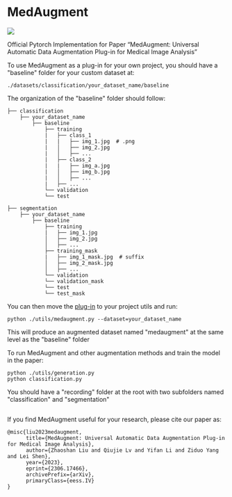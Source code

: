 # MedAugment
<a href='https://arxiv.org/abs/2306.17466'><img src='https://img.shields.io/badge/ArXiv-2306.17466-red' /></a> 

Official Pytorch Implementation for Paper “MedAugment: Universal Automatic Data Augmentation Plug-in for Medical Image Analysis”

To use MedAugment as a plug-in for your own project, you should have a "baseline" folder for your custom dataset at:
```
./datasets/classification/your_dataset_name/baseline
```

The organization of the "baseline" folder should follow:
```
├── classification
    ├── your_dataset_name
        ├── baseline
            ├── training
            |   ├── class_1
            |   |   ├── img_1.jpg  # .png
            |   │   ├── img_2.jpg
            |   │   ├── ...
            |   ├── class_2
            |   |   ├── img_a.jpg
            |   │   ├── img_b.jpg
            |   │   ├── ...
            |   ├── ...
            └── validation
            └── test

├── segmentation
    ├── your_dataset_name
        ├── baseline
            ├── training
            |   ├── img_1.jpg
            │   ├── img_2.jpg
            │   ├── ...
            ├── training_mask
            |   ├── img_1_mask.jpg  # suffix
            │   ├── img_2_mask.jpg
            │   ├── ...
            └── validation
            └── validation_mask
            └── test
            └── test_mask
```

You can then move the [plug-in](./utils/medaugment.py) to your project utils and run:
```
python ./utils/medaugment.py --dataset=your_dataset_name
```
This will produce an augmented dataset named "medaugment" at the same level as the "baseline" folder 

To run MedAugment and other augmentation methods and train the model in the paper:
```
python ./utils/generation.py
python classification.py
```
You should have a "recording" folder at the root with two subfolders named "classification" and "segmentation"

##
If you find MedAugment useful for your research, please cite our paper as:
```
@misc{liu2023medaugment,
      title={MedAugment: Universal Automatic Data Augmentation Plug-in for Medical Image Analysis}, 
      author={Zhaoshan Liu and Qiujie Lv and Yifan Li and Ziduo Yang and Lei Shen},
      year={2023},
      eprint={2306.17466},
      archivePrefix={arXiv},
      primaryClass={eess.IV}
}
```
